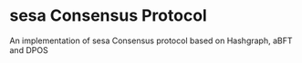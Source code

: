 # sesa Consensus Protocol

An implementation of sesa Consensus protocol based on Hashgraph, aBFT and DPOS

